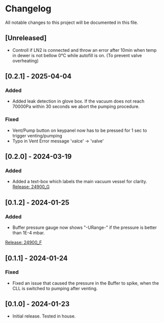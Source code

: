 # Changelog

All notable changes to this project will be documented in this file.


## [Unreleased]
- Controll if LN2 is connected and throw an error after 10min when temp in dewer is not bellow 0°C while autofill is on. (To prevent valve overheating) 

## [0.2.1] - 2025-04-04
### Added
- Added leak detection in glove box. If the vacuum does not reach 70000Pa within 30 seconds we abort the pumping procedure.
### Fixed
- Vent/Pump button on keypanel now has to be pressed for 1 sec to trigger venting/pumping
- Typo in Vent Error message 'valce' -> 'valve'

## [0.2.0] - 2024-03-19
### Added
- Added a text-box which labels the main vacuum vessel for clarity.
[Release: 24900_G](https://github.com/ferrovac/FirmwareSource/releases/tag/v0.2.0)
## [0.1.2] - 2024-01-25
### Added
- Buffer pressure gauge now shows "-URange-" if the pressure is better than 1E-4 mbar.

[Release: 24900_F](https://github.com/ferrovac/GLOVEBOX/releases/tag/v0.1.1.2_F)
## [0.1.1] - 2024-01-24
### Fixed
- Fixed an issue that caused the pressure in the Buffer to spike, when the CLL is switched to pumping after venting.
## [0.1.0] - 2024-01-23
- Initial release. Tested in house.
